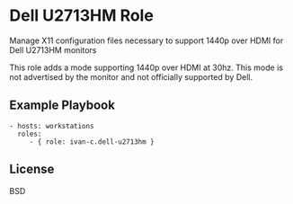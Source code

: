 Dell U2713HM Role
=================
Manage X11 configuration files necessary to support 1440p over HDMI for Dell U2713HM monitors

This role adds a mode supporting 1440p over HDMI at 30hz. This mode is not advertised by the monitor and not officially supported by Dell.

Example Playbook
----------------
    - hosts: workstations
      roles:
         - { role: ivan-c.dell-u2713hm }

License
-------
BSD
